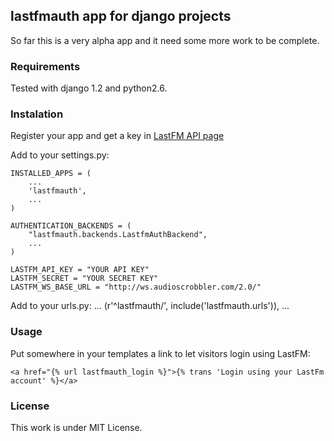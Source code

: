 ## lastfmauth app for django projects

So far this is a very alpha app and it need some more work to be complete.

### Requirements
Tested with django 1.2 and python2.6.

### Instalation
Register your app and get a key in [LastFM API page](http://www.last.fm/api/)

Add to your settings.py:

    INSTALLED_APPS = (
        ...
        'lastfmauth',
        ...
    )

    AUTHENTICATION_BACKENDS = (
        "lastfmauth.backends.LastfmAuthBackend",
        ...
    )

    LASTFM_API_KEY = "YOUR API KEY"
    LASTFM_SECRET = "YOUR SECRET KEY"
    LASTFM_WS_BASE_URL = "http://ws.audioscrobbler.com/2.0/"

Add to your urls.py:
    ...
    (r'^lastfmauth/', include('lastfmauth.urls')),
    ...

### Usage
Put somewhere in your templates a link to let visitors login using LastFM:

    <a href="{% url lastfmauth_login %}">{% trans 'Login using your LastFm account' %}</a>

### License
This work is under MIT License.
